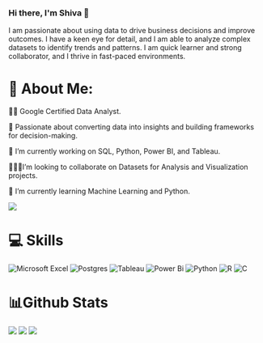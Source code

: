 ### Hi there, I'm Shiva 👋 

I am passionate about using data to drive business decisions and improve outcomes. I have a keen eye for detail, and I am able to analyze complex datasets to identify trends and patterns. I am quick learner and strong collaborator, and I thrive in fast-paced environments.

# 💫 About Me:
👨‍💻 Google Certified Data Analyst. 

🎯 Passionate about converting data into insights and building frameworks for decision-making. 

🔭 I’m currently working on SQL, Python, Power BI, and Tableau. 

🧑‍🤝‍🧑I’m looking to collaborate on Datasets for Analysis and Visualization projects. 

🌱 I’m currently learning Machine Learning and Python.  

![](https://komarev.com/ghpvc/?username=Shiva-teja-chary-andhoju)

#  💻 Skills
![Microsoft Excel](https://img.shields.io/badge/Microsoft_Excel-217346?style=for-the-badge&logo=microsoft-excel&logoColor=white)
![Postgres](https://img.shields.io/badge/postgres-%23316192.svg?style=for-the-badge&logo=postgresql&logoColor=white)
![Tableau](https://img.shields.io/badge/Tableau-E97627?style=for-the-badge&logo=Tableau&logoColor=white)
![Power Bi](https://img.shields.io/badge/power_bi-F2C811?style=for-the-badge&logo=powerbi&logoColor=black)
![Python](https://img.shields.io/badge/python-3670A0?style=for-the-badge&logo=python&logoColor=ffdd54)
![R](https://img.shields.io/badge/r-%23276DC3.svg?style=for-the-badge&logo=r&logoColor=white)
![C](https://img.shields.io/badge/c-%2300599C.svg?style=for-the-badge&logo=c&logoColor=white)

# 📊Github Stats
<img  src="https://github-readme-stats.vercel.app/api?username=Shiva-teja-chary-andhoju&show_icons=true&theme=dark" />

<img  src="https://streak-stats.demolab.com/?user=Shiva-teja-chary-andhoju&theme=dark" />

<img  src="https://github-readme-stats.vercel.app/api/top-langs/?username=Shiva-teja-chary-andhoju&layout=compact&theme=dark" />













